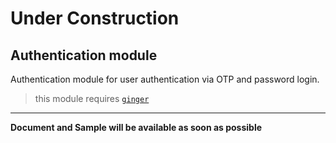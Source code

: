 Under Construction
==================

Authentication module
---------------------

Authentication module for user authentication via OTP and password login.

> this module requires [`ginger`](https://github.com/go-ginger/ginger)

---

**Document and Sample will be available as soon as possible**

